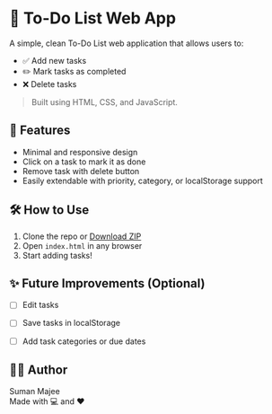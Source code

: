 # 📝 To-Do List Web App

A simple, clean To-Do List web application that allows users to:
- ✅ Add new tasks
- ✏️ Mark tasks as completed
- ❌ Delete tasks

> Built using HTML, CSS, and JavaScript.


## 🚀 Features

- Minimal and responsive design
- Click on a task to mark it as done
- Remove task with delete button
- Easily extendable with priority, category, or localStorage support


## 🛠️ How to Use

1. Clone the repo or [Download ZIP](https://github.com/YOUR_USERNAME/todo-list/archive/refs/heads/main.zip)
2. Open `index.html` in any browser
3. Start adding tasks!


## ✨ Future Improvements (Optional)

- [ ] Edit tasks
- [ ] Save tasks in localStorage
- [ ] Add task categories or due dates


## 👨‍💻 Author

Suman Majee  
Made with 💻 and ❤️



